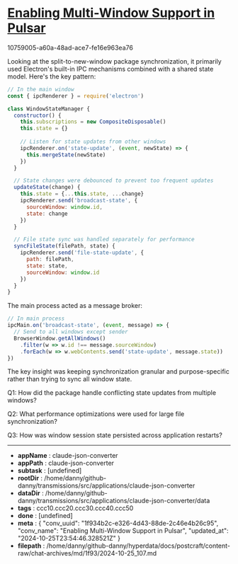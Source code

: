 # [Enabling Multi-Window Support in Pulsar](https://claude.ai/chat/1f934b2c-e326-4d43-88de-2c46e4b26c95)

10759005-a60a-48ad-ace7-fe16e963ea76

 Looking at the split-to-new-window package synchronization, it primarily used Electron's built-in IPC mechanisms combined with a shared state model. Here's the key pattern:

```javascript
// In the main window
const { ipcRenderer } = require('electron')

class WindowStateManager {
  constructor() {
    this.subscriptions = new CompositeDisposable()
    this.state = {}
    
    // Listen for state updates from other windows
    ipcRenderer.on('state-update', (event, newState) => {
      this.mergeState(newState)
    })
  }

  // State changes were debounced to prevent too frequent updates
  updateState(change) {
    this.state = {...this.state, ...change}
    ipcRenderer.send('broadcast-state', {
      sourceWindow: window.id,
      state: change 
    })
  }

  // File state sync was handled separately for performance
  syncFileState(filePath, state) {
    ipcRenderer.send('file-state-update', {
      path: filePath,
      state: state,
      sourceWindow: window.id
    })
  }
}
```

The main process acted as a message broker:

```javascript
// In main process
ipcMain.on('broadcast-state', (event, message) => {
  // Send to all windows except sender
  BrowserWindow.getAllWindows()
    .filter(w => w.id !== message.sourceWindow)
    .forEach(w => w.webContents.send('state-update', message.state))
})
```

The key insight was keeping synchronization granular and purpose-specific rather than trying to sync all window state.

Q1: How did the package handle conflicting state updates from multiple windows?

Q2: What performance optimizations were used for large file synchronization?

Q3: How was window session state persisted across application restarts?

---

* **appName** : claude-json-converter
* **appPath** : claude-json-converter
* **subtask** : [undefined]
* **rootDir** : /home/danny/github-danny/transmissions/src/applications/claude-json-converter
* **dataDir** : /home/danny/github-danny/transmissions/src/applications/claude-json-converter/data
* **tags** : ccc10.ccc20.ccc30.ccc40.ccc50
* **done** : [undefined]
* **meta** : {
  "conv_uuid": "1f934b2c-e326-4d43-88de-2c46e4b26c95",
  "conv_name": "Enabling Multi-Window Support in Pulsar",
  "updated_at": "2024-10-25T23:54:46.328521Z"
}
* **filepath** : /home/danny/github-danny/hyperdata/docs/postcraft/content-raw/chat-archives/md/1f93/2024-10-25_107.md